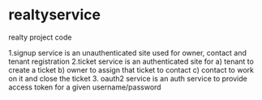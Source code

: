 # realtyservice
realty project code

1.signup service is an unauthenticated site used for owner, contact and tenant registration
2.ticket service is an authenticated site for 
a) tenant to create a ticket 
b) owner to assign that ticket to contact 
c) contact to work on it and close the ticket
3. oauth2 service is an auth service to provide access token for a given username/password


